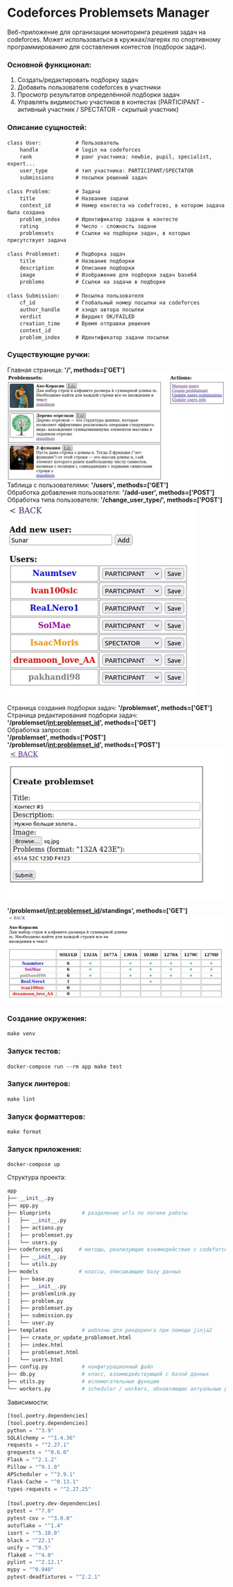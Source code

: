 # Codeforces Problemsets Manager
 
Веб-приложение для организации мониторинга решения задач на codeforces.
Может использоваться в кружках/лагерях по спортивному программированию для составления контестов (подборок задач). 

### Основной функционал:
1) Создать/редактировать подборку задач 
2) Добавить пользователя codeforces в участники 
3) Просмотр результатов определённой подборки задач
4) Управлять видимостью участиков в контестах (PARTICIPANT - активный участник / SPECTATOR - скрытый участник)

### Описание сущностей:
    class User:           # Пользователь
        handle            # login на codeforces 
        rank              # ранг участника: newbie, pupil, specialist, expert...
        user_type         # тип участника: PARTICIPANT/SPECTATOR
        submissions       # посылки решений задач 
    
    class Problem:        # Задача
        title             # Название задачи
        contest_id        # Номер контеста на codefroces, в котором задача была создана
        problem_index     # Идентификатор задачи в контесте
        rating            # Число - сложность задачи
        problemsets       # Ссылки на подборки задач, в которых присутствует задача
    
    class Problemset:     # Подборка задач
        title             # Название подборки
        description       # Описание подборки
        image             # Изображение для подборки задач base64
        problems          # Ссылки на задачи в подборке
    
    class Submission:     # Посылка пользователя
        cf_id             # Глобальный номер посылки на codeforces 
        author_handle     # хэндл автора посылки
        verdict           # Вердикт OK/FAILED 
        creation_time     # Время отправки решения 
        contest_id 
        problem_index     # Идентификатор задачи посылки  

### Существующие ручки:
Главная страница: **'/', methods=['GET']**  
![requests](./presentation/problemsets.jpg)
Таблица с пользователями: **'/users', methods=['GET']**    
Обработка добавления пользователя: **'/add-user', methods=['POST']**  
Обработка типа пользователя: **'/change_user_type/<handle>', methods=['POST']**
![requests](./presentation/users.jpg)

Страница создания подборки задач: **'/problemset', methods=['GET']**  
Страница редактирования подборки задач: **'/problemset/<int:problemset_id>', methods=['GET']**  
Обработка запросов:  
**'/problemset', methods=['POST']**  
**'/problemset/<int:problemset_id>', methods=['POST']**  
![requests](./presentation/create_problemset.jpg)


**'/problemset/<int:problemset_id>/standings', methods=['GET']**    
![requests](./presentation/standings.jpg)


### Создание окружения:
    make venv

### Запуск тестов:
    docker-compose run --rm app make test

### Запуск линтеров:
    make lint

### Запуск форматтеров:
    make format

### Запуск приложения:
    docker-compose up


Структура проекта:

```python
app
├── __init__.py
├── app.py              
├── blueprints          # разделение urls по логике работы 
│   ├── __init__.py
│   ├── actions.py
│   ├── problemset.py
│   └── users.py
├── codeforces_api     # методы, реализующие взаимодействие с codeforces API 
│   ├── __init__.py
│   └── utils.py
├── models             # классы, описывающие базу данных
│   ├── base.py
│   ├── __init__.py
│   ├── problemlink.py
│   ├── problem.py
│   ├── problemset.py
│   ├── submission.py
│   └── user.py
├── templates           # шаблоны для рендеринга при помощи jinja2
│   ├── create_or_update_problemset.html
│   ├── index.html
│   ├── problemset.html
│   └── users.html
├── config.py           # конфигурационный файл   
├── db.py               # класс, взаимодействующий с базой данных
├── utils.py            # вспомогательные функции
└── workers.py          # scheduler / workers, обновляющие актуальные данные с codeforces
```
Зависимости:
```python
[tool.poetry.dependencies]
[tool.poetry.dependencies]
python = "^3.9"
SQLAlchemy = "^1.4.36"
requests = "^2.27.1"
grequests = "^0.6.0"
Flask = "^2.1.2"
Pillow = "^9.1.0"
APScheduler = "^3.9.1"
Flask-Cache = "^0.13.1"
types-requests = "^2.27.25"

[tool.poetry.dev-dependencies]
pytest = "^7.0"
pytest-cov = "^3.0.0"
autoflake = "^1.4"
isort = "^5.10.0"
black = "^22.1"
unify = "^0.5"
flake8 = "^4.0"
pylint = "^2.12.1"
mypy = "^0.940"
pytest-deadfixtures = "^2.2.1"
```